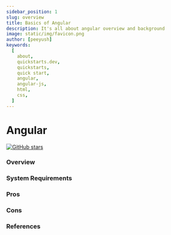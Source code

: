 ```yaml
---
sidebar_position: 1
slug: overview
title: Basics of Angular
description: It's all about angular overview and background
image: static/img/favicon.png
author: [peeyush]
keywords:
  [
    about,
    quickstarts.dev,
    quickstarts,
    quick start,
    angular,
    angular-js,
    html,
    css,
  ]
---
```


# Angular

[![GitHub stars](https://img.shields.io/npm/v/@angular/core.svg?logo=npm&logoColor=fff&label=NPM+package&color=limegreen)](https://www.npmjs.com/@angular/core)

### Overview

<!-- <iframe src="https://www.youtube.com/embed/MI0cdklIftE" title="YouTube video player" frameborder="0" allow="accelerometer; autoplay; clipboard-write; encrypted-media; gyroscope; picture-in-picture" autoplay allowfullscreen style={{width: "100%", height: 400}}></iframe> -->

### System Requirements

### Pros

### Cons

### References
